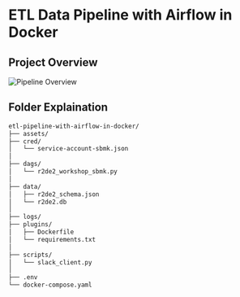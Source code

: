 # ETL Data Pipeline with Airflow in Docker
## Project Overview
![Pipeline Overview](https://github.com/user-attachments/assets/ef352ab0-9fc7-49ea-aeee-61f6556d2e2e)

## Folder Explaination
```bash
etl-pipeline-with-airflow-in-docker/
├── assets/
├── cred/
│   └── service-account-sbmk.json
│
├── dags/
│   └── r2de2_workshop_sbmk.py
│
├── data/
│   ├── r2de2_schema.json
│   └── r2de2.db
│
├── logs/
├── plugins/
│   ├── Dockerfile
│   └── requirements.txt
│
├── scripts/
│   └── slack_client.py
│
├── .env
└── docker-compose.yaml
```
